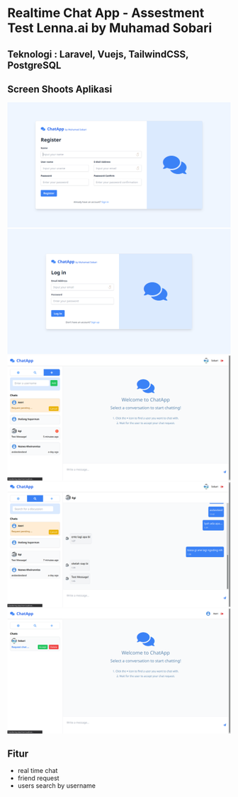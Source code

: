 # Realtime Chat App - Assestment Test Lenna.ai by Muhamad Sobari
## Teknologi  : Laravel, Vuejs, TailwindCSS, PostgreSQL


## Screen Shoots Aplikasi 

![preview img](/HASILNYA/ss1.png)
![preview img](/HASILNYA/ss2.png)
![preview img](/HASILNYA/ss3.png)
![preview img](/HASILNYA/ss4.png)
![preview img](/HASILNYA/ss5.png)
   
## Fitur

- real time chat
- friend request
- users search by username




